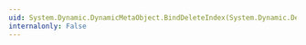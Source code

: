 ```yaml
---
uid: System.Dynamic.DynamicMetaObject.BindDeleteIndex(System.Dynamic.DeleteIndexBinder,System.Dynamic.DynamicMetaObject[])
internalonly: False
---
```

